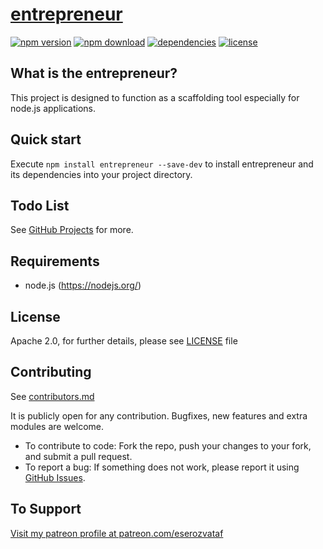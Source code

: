 # [entrepreneur](https://github.com/eserozvataf/entrepreneur)

[![npm version][npm-image]][npm-url]
[![npm download][download-image]][npm-url]
[![dependencies][dep-image]][dep-url]
[![license][license-image]][license-url]


## What is the entrepreneur?

This project is designed to function as a scaffolding tool especially for node.js applications.


## Quick start

Execute `npm install entrepreneur --save-dev` to install entrepreneur and its dependencies into your project directory.


## Todo List

See [GitHub Projects](https://github.com/eserozvataf/jsmake/projects) for more.


## Requirements

* node.js (https://nodejs.org/)


## License

Apache 2.0, for further details, please see [LICENSE](LICENSE) file


## Contributing

See [contributors.md](contributors.md)

It is publicly open for any contribution. Bugfixes, new features and extra modules are welcome.

* To contribute to code: Fork the repo, push your changes to your fork, and submit a pull request.
* To report a bug: If something does not work, please report it using [GitHub Issues](https://github.com/eserozvataf/maester/issues).


## To Support

[Visit my patreon profile at patreon.com/eserozvataf](https://www.patreon.com/eserozvataf)


[npm-image]: https://img.shields.io/npm/v/entrepreneur.svg?style=flat-square
[npm-url]: https://www.npmjs.com/package/entrepreneur
[download-image]: https://img.shields.io/npm/dt/entrepreneur.svg?style=flat-square
[dep-image]: https://img.shields.io/david/eserozvataf/entrepreneur.svg?style=flat-square
[dep-url]: https://github.com/eserozvataf/entrepreneur
[license-image]: https://img.shields.io/npm/l/entrepreneur.svg?style=flat-square
[license-url]: https://github.com/eserozvataf/entrepreneur/blob/master/LICENSE
